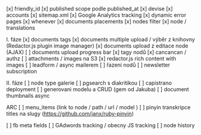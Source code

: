 [x] friendly_id
[x] published scope podle published_at
[x] devise
[x] accounts
[x] sitemap.xml
[x] Google Analytics tracking
[x] dynamic error pages
[x] whenever
[x] documents placements
[x] nodes filter
[x] node / translations

I. fáze
[x] documents tags
[x] documents multiple upload / výběr z knihovny (Redactor.js plugin image manager)
[x] documents upload z editace node (AJAX)
[ ] documents upload progress bar
[x] tagy nodů
[x] cancancan / authz
[ ] attachments / images na S3
[x] redactor.js rich content with images
[ ] leadform / async mailerem
[ ] řazení nodů
[ ] newsletter subscription

II. fáze
[ ] node type galerie
[ ] pgsearch s diakritikou
[ ] capistrano deployment
[ ] generovani modelu a CRUD (gem od Jakuba)
[ ] document thumbnails async

ARC
[ ] menu_items (link to node / path / url / model )
[ ] pinyin transkripce titles na slugy (https://github.com/janx/ruby-pinyin)

[ ] fb meta fields
[ ] GAdwords tracking / obecny JS tracking
[ ] node history
